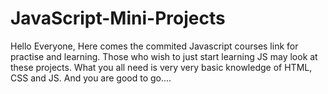 # JavaScript-Mini-Projects
Hello Everyone, Here comes the commited Javascript courses link for practise and learning. Those who wish to just start  learning JS may look at these projects. What you all need is very very basic knowledge of HTML, CSS and JS. And you are good to go....
